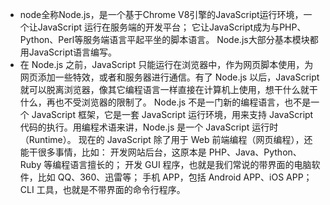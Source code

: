 - node全称Node.js，是一个基于Chrome V8引擎的JavaScript运行环境，一个让JavaScript 运行在服务端的开发平台；
它让JavaScript成为与PHP、Python、Perl等服务端语言平起平坐的脚本语言。 Node.js大部分基本模块都用JavaScript语言编写。
- 在 Node.js 之前，JavaScript 只能运行在浏览器中，作为网页脚本使用，为网页添加一些特效，或者和服务器进行通信。有了 Node.js 以后，JavaScript 就可以脱离浏览器，像其它编程语言一样直接在计算机上使用，想干什么就干什么，再也不受浏览器的限制了。
Node.js 不是一门新的编程语言，也不是一个 JavaScript 框架，它是一套 JavaScript 运行环境，用来支持 JavaScript 代码的执行。用编程术语来讲，Node.js 是一个 JavaScript 运行时（Runtime）。
现在的 JavaScript 除了用于 Web 前端编程（网页编程），还能干很多事情，比如：
开发网站后台，这原本是 PHP、Java、Python、Ruby 等编程语言擅长的；
开发 GUI 程序，也就是我们常说的带界面的电脑软件，比如 QQ、360、迅雷等；
手机 APP，包括 Android APP、iOS APP；
CLI 工具，也就是不带界面的命令行程序。
